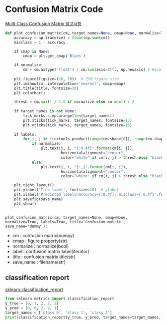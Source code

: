 # Confusion Matrix Code

[Multi Class Confusion Matrix 참고사항](https://nittaku.tistory.com/295)

```python
def plot_confusion_matrix(cm, target_names=None, cmap=None, normalize=True, labels=True, title='Confusion matrix', save_name='dummy'):
    accuracy = np.trace(cm) / float(np.sum(cm))
    misclass = 1 - accuracy

    if cmap is None:
        cmap = plt.get_cmap('Blues')

    if normalize:
        cm = cm.astype('float') / cm.sum(axis=1)[:, np.newaxis] # Recall
        
    plt.figure(figsize=(20, 20))  # 전체 figure size
    plt.imshow(cm, interpolation='nearest', cmap=cmap)
    plt.title(title, fontsize=30)
    plt.colorbar()

    thresh = cm.max() / 1.5 if normalize else cm.max() / 2
    
    if target_names is not None:
        tick_marks = np.arange(len(target_names))
        plt.xticks(tick_marks, target_names, fontsize=15)
        plt.yticks(tick_marks, target_names, fontsize=15)
    
    if labels:
        for i, j in itertools.product(range(cm.shape[0]), range(cm.shape[1])):
            if normalize:
                plt.text(j, i, "{:0.4f}".format(cm[i, j]),
                         horizontalalignment="center",
                         color="white" if cm[i, j] > thresh else "black", fontsize=20)  # confusion_matrix 글씨크기 변경
            else:
                plt.text(j, i, "{:,}".format(cm[i, j]),
                         horizontalalignment="center",
                         color="white" if cm[i, j] > thresh else "black", fontsize=20)  # confusion_matrix 글씨크기 변경

    plt.tight_layout()
    plt.ylabel('True label', fontsize=20)  # ylabel
    plt.xlabel('Predicted label\naccuracy={:0.4f}; misclass={:0.4f}'.format(accuracy, misclass), fontsize=20) #xlabel
    plt.savefig(save_name)
    plt.show()
    
```

`plot_confusion_matrix(cm, target_names=None, cmap=None, normalize=True, labels=True, title='Confusion matrix', save_name='dummy'):`

* cm : confusion matrix(numpy)
* cmap : figure property(str)
* normalize : normalize(bool)
* label : confusion matrix label(iterator)
* title : confusion matrix title(str)
* save_name : filename(str)



## classification report

[sklearn classification_report](https://scikit-learn.org/stable/modules/generated/sklearn.metrics.classification_report.html)

```python
from sklearn.metrics import classification_report
y_true = [0, 1, 2, 2, 2]
y_pred = [0, 0, 2, 2, 1]
target_names = ['class 0', 'class 1', 'class 2']
print(classification_report(y_true, y_pred, target_names=target_names, output_dict=False))
```



